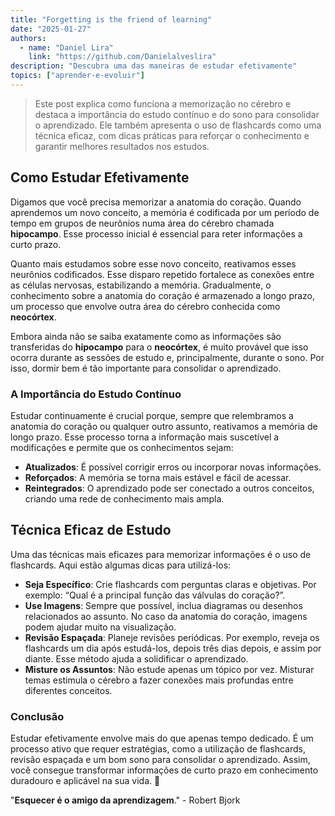 ```yaml
---
title: "Forgetting is the friend of learning"
date: "2025-01-27"
authors:
  - name: "Daniel Lira"
    link: "https://github.com/Danielalveslira"
description: "Descubra uma das maneiras de estudar efetivamente"
topics: ["aprender-e-evoluir"]
---
```


> Este post explica como funciona a memorização no cérebro e destaca a importância do estudo contínuo e do sono para consolidar o aprendizado. Ele também apresenta o uso de flashcards como uma técnica eficaz, com dicas práticas para reforçar o conhecimento e garantir melhores resultados nos estudos.

## Como Estudar Efetivamente

Digamos que você precisa memorizar a anatomia do coração. Quando aprendemos um novo conceito, a memória é codificada por um período de tempo em grupos de neurônios numa área do cérebro chamada **hipocampo**. Esse processo inicial é essencial para reter informações a curto prazo.

Quanto mais estudamos sobre esse novo conceito, reativamos esses neurônios codificados. Esse disparo repetido fortalece as conexões entre as células nervosas, estabilizando a memória. Gradualmente, o conhecimento sobre a anatomia do coração é armazenado a longo prazo, um processo que envolve outra área do cérebro conhecida como **neocórtex**.

Embora ainda não se saiba exatamente como as informações são transferidas do **hipocampo** para o **neocórtex**, é muito provável que isso ocorra durante as sessões de estudo e, principalmente, durante o sono. Por isso, dormir bem é tão importante para consolidar o aprendizado.

### A Importância do Estudo Contínuo

Estudar continuamente é crucial porque, sempre que relembramos a anatomia do coração ou qualquer outro assunto, reativamos a memória de longo prazo. Esse processo torna a informação mais suscetível a modificações e permite que os conhecimentos sejam:

- **Atualizados**: É possível corrigir erros ou incorporar novas informações.
- **Reforçados**: A memória se torna mais estável e fácil de acessar.
- **Reintegrados**: O aprendizado pode ser conectado a outros conceitos, criando uma rede de conhecimento mais ampla.

## Técnica Eficaz de Estudo

Uma das técnicas mais eficazes para memorizar informações é o uso de flashcards. Aqui estão algumas dicas para utilizá-los:

- **Seja Específico**: Crie flashcards com perguntas claras e objetivas. Por exemplo: “Qual é a principal função das válvulas do coração?”.
- **Use Imagens**: Sempre que possível, inclua diagramas ou desenhos relacionados ao assunto. No caso da anatomia do coração, imagens podem ajudar muito na visualização.
- **Revisão Espaçada**: Planeje revisões periódicas. Por exemplo, reveja os flashcards um dia após estudá-los, depois três dias depois, e assim por diante. Esse método ajuda a solidificar o aprendizado.
- **Misture os Assuntos**: Não estude apenas um tópico por vez. Misturar temas estimula o cérebro a fazer conexões mais profundas entre diferentes conceitos.

### Conclusão

Estudar efetivamente envolve mais do que apenas tempo dedicado. É um processo ativo que requer estratégias, como a utilização de flashcards, revisão espaçada e um bom sono para consolidar o aprendizado. Assim, você consegue transformar informações de curto prazo em conhecimento duradouro e aplicável na sua vida. 🤝

"**Esquecer é o amigo da aprendizagem**." - Robert Bjork
